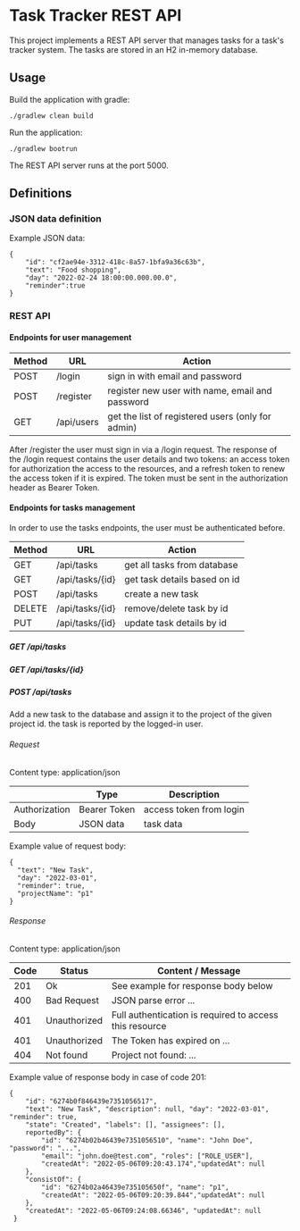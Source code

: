 # Task Tracker REST API
This project implements a REST API server that manages tasks for a task's tracker system.
The tasks are stored in an H2 in-memory database. 

## Usage
Build the application with gradle:

    ./gradlew clean build

Run the application:

    ./gradlew bootrun

The REST API server runs at the port 5000.

## Definitions

### JSON data definition
Example JSON data:

    {
        "id": "cf2ae94e-3312-418c-8a57-1bfa9a36c63b",
        "text": "Food shopping",
        "day": "2022-02-24 18:00:00.000.00.0",
        "reminder":true
    }

### REST API
#### Endpoints for user management
| Method | URL        | Action                                            |
|--------|------------|---------------------------------------------------|
| POST   | /login     | sign in with email and password                   |
| POST   | /register  | register new user with name, email and password   |
| GET    | /api/users | get the list of registered users (only for admin) |

After /register the user must sign in via a /login request. 
The response of the /login request contains the user details and two tokens: an access token for 
authorization the access to the resources, and a refresh token to renew the access token if it is expired. 
The token must be sent in the authorization header as Bearer Token.

#### Endpoints for tasks management
In order to use the tasks endpoints, the user must be authenticated before.

| Method | URL             | Action                       |
|--------|-----------------|------------------------------|
| GET    | /api/tasks      | get all tasks from database  |
| GET    | /api/tasks/{id} | get task details based on id |
| POST   | /api/tasks      | create a new task            |
| DELETE | /api/tasks/{id} | remove/delete task by id     |
| PUT    | /api/tasks/{id} | update task details by id    |


##### GET /api/tasks

##### GET /api/tasks/{id}

##### POST /api/tasks
Add a new task to the database and assign it to the project of the given project id.
the task is reported by the logged-in user.

###### Request
Content type: application/json

|               | Type         | Description             |
|---------------|--------------|-------------------------|
| Authorization | Bearer Token | access token from login |                      
| Body          | JSON data    | task data               |

Example value of request body:

    {
      "text": "New Task",
      "day": "2022-03-01",
      "reminder": true,
      "projectName": "p1"
    }

###### Response
Content type: application/json

| Code | Status       | Content / Message                                       |
|------|--------------|---------------------------------------------------------|
| 201  | Ok           | See example for response body below                     |
| 400  | Bad Request  | JSON parse error ...                                    |
| 401  | Unauthorized | Full authentication is required to access this resource |
| 401  | Unauthorized | The Token has expired on ...                            |
| 404  | Not found    | Project not found: ...                                  |

Example value of response body in case of code 201:

    {
        "id": "6274b0f846439e7351056517",
        "text": "New Task", "description": null, "day": "2022-03-01", "reminder": true,
        "state": "Created", "labels": [], "assignees": [],
        reportedBy": {
            "id": "6274b02b46439e7351056510", "name": "John Doe", "password": "...",
            "email": "john.doe@test.com", "roles": ["ROLE_USER"],
            "createdAt": "2022-05-06T09:20:43.174","updatedAt": null
        },
        "consistOf": {
            "id": "6274b02a46439e735105650f", "name": "p1",
            "createdAt": "2022-05-06T09:20:39.844","updatedAt": null
        },
        "createdAt": "2022-05-06T09:24:08.66346", "updatedAt": null
     }

